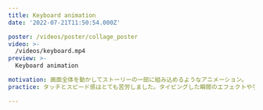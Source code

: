 ```yaml
---
title: Keyboard animation
date: '2022-07-21T11:50:54.000Z'

poster: /videos/poster/collage_poster
video: >-
  /videos/keyboard.mp4
preview: >-
  Keyboard animation 

motivation: 画面全体を動かしてストーリーの一部に組み込めるようなアニメーション。
practice: タッチとスピード感はとても苦労しました。タイピングした瞬間のエフェクトや手の移動スピードの強弱の微妙な差が、視聴者の興味心が離れるか否かの線です。

---
```


